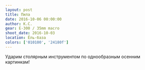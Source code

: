 ```yaml
---
layout: post
title: Пила
date: 2016-10-06 00:00:00
author: К.С.
gear: E-300 / 35mm macro
shoot_date: 2016-10-03
location: Ёль-база
colors: ['010100', '24180f']
---
```


Ударим столярным инструментом по однообразным осенним картинкам!
